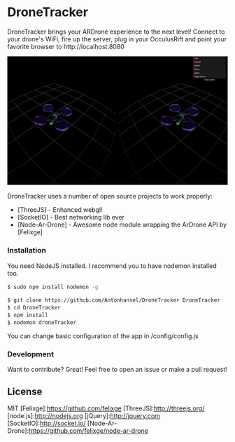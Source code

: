 # DroneTracker

DroneTracker brings your ARDrone experience to the next level! Connect to your drone's WiFi, fire up the server, plug in your OcculusRift and point your favorite browser to http://localhost:8080

![alt tag](https://raw.githubusercontent.com/Antonhansel/DroneTracker/master/screen.png)

DroneTracker uses a number of open source projects to work properly:

* [ThreeJS] - Enhanced webgl!
* [SocketIO] - Best networking lib ever
* [Node-Ar-Drone] - Awesome node module wrapping the ArDrone API by [Felixge]

### Installation
You need NodeJS installed. I recommend you to have nodemon installed too.

```sh
$ sudo npm install nodemon -g
```
```sh
$ git clone https://github.com/Antonhansel/DroneTracker DroneTracker
$ cd DroneTracker
$ npm install
$ nodemon droneTracker
```

You can change basic configuration of the app in /config/config.js

### Development
Want to contribute? Great! Feel free to open an issue or make a pull request!

License
----
MIT
[Felixge]:https://github.com/felixge
[ThreeJS]:http://threejs.org/
[node.js]:http://nodejs.org
[jQuery]:http://jquery.com
[SocketIO]:http://socket.io/
[Node-Ar-Drone]:https://github.com/felixge/node-ar-drone
